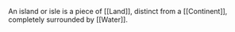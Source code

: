 An island or isle is a piece of [[Land]], distinct from a [[Continent]], completely surrounded by [[Water]].